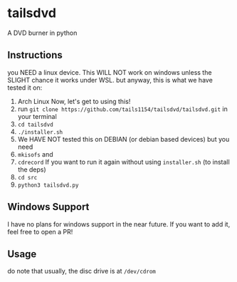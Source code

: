 # tailsdvd
A DVD burner in python
## Instructions
you NEED a linux device. This WILL NOT work on windows unless the SLIGHT chance it works under WSL.
but anyway, this is what we have tested it on:
1. Arch Linux
Now, let's get to using this!
1. run `git clone https://github.com/tails1154/tailsdvd/tailsdvd.git` in your terminal
2. `cd tailsdvd`
3. `./installer.sh`
4. We HAVE NOT tested this on DEBIAN (or debian based devices) but you need
1. `mkisofs`
and
2. `cdrecord`
If you want to run it again without using `installer.sh` (to install the deps)
1. `cd src`
2. `python3 tailsdvd.py`
## Windows Support
I have no plans for windows support in the near future. If you want to add it, feel free to open a PR!
## Usage
do note that usually, the disc drive is at `/dev/cdrom`
